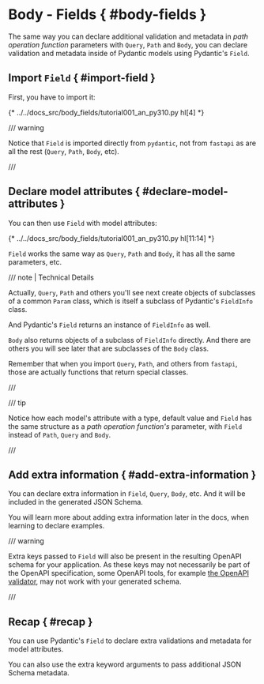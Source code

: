 # Body - Fields { #body-fields }

The same way you can declare additional validation and metadata in *path operation function* parameters with `Query`, `Path` and `Body`, you can declare validation and metadata inside of Pydantic models using Pydantic's `Field`.

## Import `Field` { #import-field }

First, you have to import it:

{* ../../docs_src/body_fields/tutorial001_an_py310.py hl[4] *}


/// warning

Notice that `Field` is imported directly from `pydantic`, not from `fastapi` as are all the rest (`Query`, `Path`, `Body`, etc).

///

## Declare model attributes { #declare-model-attributes }

You can then use `Field` with model attributes:

{* ../../docs_src/body_fields/tutorial001_an_py310.py hl[11:14] *}

`Field` works the same way as `Query`, `Path` and `Body`, it has all the same parameters, etc.

/// note | Technical Details

Actually, `Query`, `Path` and others you'll see next create objects of subclasses of a common `Param` class, which is itself a subclass of Pydantic's `FieldInfo` class.

And Pydantic's `Field` returns an instance of `FieldInfo` as well.

`Body` also returns objects of a subclass of `FieldInfo` directly. And there are others you will see later that are subclasses of the `Body` class.

Remember that when you import `Query`, `Path`, and others from `fastapi`, those are actually functions that return special classes.

///

/// tip

Notice how each model's attribute with a type, default value and `Field` has the same structure as a *path operation function's* parameter, with `Field` instead of `Path`, `Query` and `Body`.

///

## Add extra information { #add-extra-information }

You can declare extra information in `Field`, `Query`, `Body`, etc. And it will be included in the generated JSON Schema.

You will learn more about adding extra information later in the docs, when learning to declare examples.

/// warning

Extra keys passed to `Field` will also be present in the resulting OpenAPI schema for your application.
As these keys may not necessarily be part of the OpenAPI specification, some OpenAPI tools, for example [the OpenAPI validator](https://validator.swagger.io/), may not work with your generated schema.

///

## Recap { #recap }

You can use Pydantic's `Field` to declare extra validations and metadata for model attributes.

You can also use the extra keyword arguments to pass additional JSON Schema metadata.
